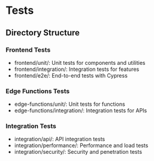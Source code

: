 # Tests

## Directory Structure

### Frontend Tests
- frontend/unit/: Unit tests for components and utilities
- frontend/integration/: Integration tests for features
- frontend/e2e/: End-to-end tests with Cypress

### Edge Functions Tests
- edge-functions/unit/: Unit tests for functions
- edge-functions/integration/: Integration tests for APIs

### Integration Tests
- integration/api/: API integration tests
- integration/performance/: Performance and load tests
- integration/security/: Security and penetration tests
